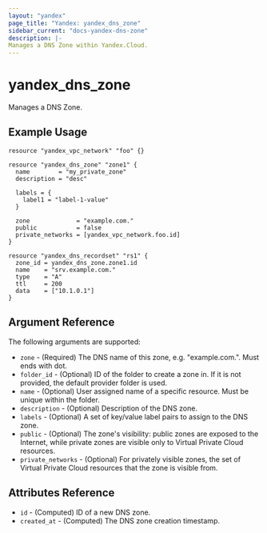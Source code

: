 ```yaml
---
layout: "yandex"
page_title: "Yandex: yandex_dns_zone"
sidebar_current: "docs-yandex-dns-zone"
description: |-
Manages a DNS Zone within Yandex.Cloud.
---
```


# yandex\_dns\_zone

Manages a DNS Zone.

## Example Usage

```hcl
resource "yandex_vpc_network" "foo" {}

resource "yandex_dns_zone" "zone1" {
  name        = "my_private_zone"
  description = "desc"

  labels = {
    label1 = "label-1-value"
  }

  zone             = "example.com."
  public           = false
  private_networks = [yandex_vpc_network.foo.id]
}

resource "yandex_dns_recordset" "rs1" {
  zone_id = yandex_dns_zone.zone1.id
  name    = "srv.example.com."
  type    = "A"
  ttl     = 200
  data    = ["10.1.0.1"]
}
```

## Argument Reference

The following arguments are supported:

* `zone` - (Required) The DNS name of this zone, e.g. "example.com.". Must ends with dot.
* `folder_id` - (Optional) ID of the folder to create a zone in. If it is not provided, the default provider folder is used.
* `name` - (Optional) User assigned name of a specific resource. Must be unique within the folder.
* `description` - (Optional) Description of the DNS zone.
* `labels` - (Optional) A set of key/value label pairs to assign to the DNS zone.
* `public` - (Optional) The zone's visibility: public zones are exposed to the Internet, while private zones are visible only to Virtual Private Cloud resources.
* `private_networks` - (Optional) For privately visible zones, the set of Virtual Private Cloud resources that the zone is visible from.

## Attributes Reference

* `id` - (Computed) ID of a new DNS zone.
* `created_at` - (Computed) The DNS zone creation timestamp.
